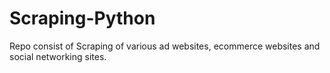 # Scraping-Python
Repo consist of Scraping of various ad websites, ecommerce websites and social networking sites.
